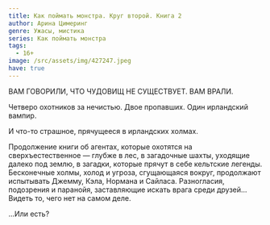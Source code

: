 ```yaml
---
title: Как поймать монстра. Круг второй. Книга 2
author: Арина Цимеринг
genre: Ужасы, мистика
series: Как поймать монстра
tags:
  - 16+
image: /src/assets/img/427247.jpeg
have: true
---
```

ВАМ ГОВОРИЛИ, ЧТО ЧУДОВИЩ НЕ СУЩЕСТВУЕТ. ВАМ ВРАЛИ.

Четверо охотников за нечистью. Двое пропавших. Один ирландский вампир.

И что-то страшное, прячущееся в ирландских холмах.

Продолжение книги об агентах, которые охотятся на сверхъестественное — глубже в лес, в загадочные шахты, уходящие далеко под землю, в загадки, которые прячут в себе кельтские легенды. Бесконечные холмы, холод и угроза, сгущающаяся вокруг, продолжают испытывать Джемму, Кэла, Нормана и Сайласа. Разногласия, подозрения и паранойя, заставляющие искать врага среди друзей... Видеть то, чего нет на самом деле.

...Или есть?
